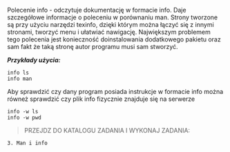 Polecenie info - odczytuje dokumentację w formacie info. Daje szczegółowe informacje o poleceniu w porównaniu man. Strony tworzone są przy użyciu narzędzi texinfo, dzięki którym można łączyć się z innymi stronami, tworzyć menu i ułatwiać nawigację.
Największym problemem tego polecenia jest konieczność doinstalowania dodatkowego pakietu oraz sam fakt że taką stronę autor programu musi sam stworzyć. 

***Przykłady użycia:***

```
info ls
info man
```

Aby sprawdzić czy dany program posiada instrukcje w formacie info można równeż sprawdzić czy plik info fizycznie znajduje się na serwerze

```
info -w ls
info -w pwd
```



>PRZEJDZ DO KATALOGU ZADANIA I WYKONAJ ZADANIA:

```
3. Man i info
```